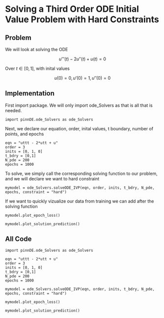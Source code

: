 # Solving a Third Order ODE Initial Value Problem with Hard Constraints

## Problem
We will look at solving the ODE

$$u'''(t) - 2u''(t) + u(t) = 0$$

Over $t\in[0,1]$, with inital values

$$u(0) = 0, u'(0) = 1, u''(0) = 0$$

## Implementation

First import package. We will only import ode_Solvers as that is all that is needed.

    import pinnDE.ode_Solvers as ode_Solvers

Next, we declare our equation, order, inital values, t boundary, number of points, and epochs

    eqn = "uttt - 2*utt + u"
    order = 3
    inits = [0, 1, 0]
    t_bdry = [0,1]
    N_pde = 200
    epochs = 1000

To solve, we simply call the corresponding solving function to our problem, and we will declare we want
to hard constraint

    mymodel = ode_Solvers.solveODE_IVP(eqn, order, inits, t_bdry, N_pde, epochs, constraint = "hard")

If we want to quickly vizualize our data from training we can add after the solving function

    mymodel.plot_epoch_loss()

    mymodel.plot_solution_prediction()

## All Code

    import pinnDE.ode_Solvers as ode_Solvers

    eqn = "uttt - 2*utt + u"
    order = 3
    inits = [0, 1, 0]
    t_bdry = [0,1]
    N_pde = 200
    epochs = 1000

    mymodel = ode_Solvers.solveODE_IVP(eqn, order, inits, t_bdry, N_pde, epochs, constraint = "hard")

    mymodel.plot_epoch_loss()

    mymodel.plot_solution_prediction()
